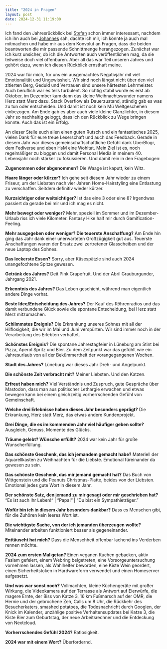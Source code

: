 ```yaml
---
title: "2024 in Fragen"
layout: post
date: 2024-12-31 11:19:00
---
```


Ich fand den Jahresrückblick bei [Stefan](https://stefanproksch.de/blog) schon immer interessant, nachdem ich ihn auch bei [Johannes](https://johannesmirus.de) sah, dachte ich mir, ich könnte ja auch mal mitmachen und habe mir aus dem Konvolut an Fragen, dass die beiden beantworten die mir passende Schnittmenge herangezogen. Zunächst war ich kurz unsicher, ob ich die Antworten auch veröffentlichen mag, da sie teilweise doch viel offenbaren. Aber all das war Teil unseren Jahres und gehört dazu, wenn ich diesen Rückblick ernsthaft meine.

2024 war für mich, für uns ein ausgemachtes Negativjahr mit viel Emotionalität und Ungewissheit. Wir sind noch längst nicht über den viel zitierten Berg, Geduld und Vertrauen sind unsere härtesten Lehrmeister. Auch beruflich war es teils turbulent. So richtig stabil wurde es erst ab Oktober, im Dezember kam dann das kleine Weihnachtswunder namens Herz statt Merz dazu. Stack Overflow als Dauerzustand, ständig gab es was zu tun oder entscheiden. Und damit ist noch kein Mü Weltgeschehen einbezogen. Am Ende gab es aber auch viele kleine Glanzlichter, in diesem Jahr so nachhaltig geloggt, dass ich den Rückblick zu Wege bringen konnte. Auch das ist ein Erfolg.

An dieser Stelle euch allen einen guten Rutsch und ein fantastisches 2025, vielen Dank für eure treue Leserschaft und auch das Feedback. Gerade in diesem Jahr war dieses gemeinschaftschaftliche Gefühl dank UberBlogr, dem Fediverse und eben HsM eine Wohltat. Mein Ziel ist es, noch regelmäßiger zu bloggen und damit Personal Media in meinem 40. Lebensjahr noch stärker zu fokussieren. Und damit rein in den Fragebogen:

**Zugenommen oder abgenommen?**
Die Waage ist kaputt, kein Witz.

**Haare länger oder kürzer?**
Ich gehe seit diesem Jahr wieder zu einem Friseur, um der Liebsten nach vier Jahren Home-Hairstyling eine Entlastung zu verschaffen. Seitdem definitiv wieder kürzer.

**Kurzsichtiger oder weitsichtiger?**
Ist das eine 3 oder eine 8? Irgendwas passiert da gerade bei mir und ich mag es nicht.

**Mehr bewegt oder weniger?**
Mehr, speziell im Sommer und im Dezember-Urlaub riss ich viele Kilometer. Fantasy Hike half mir durch Gamification-Feeling.

**Mehr ausgegeben oder weniger? Die teuerste Anschaffung?**
Am Ende hin ging das Jahr dank einer unerwarteten Großzügigkeit gut aus. Teuerste Anschaffungen waren der Ersatz zwei zertretener Glasscheiben und der neue Laptop des Sohnes.

**Das leckerste Essen?**
Sorry, aber Käsespätzle sind auch 2024 unangefochtene Spitze gewesen.

**Getränk des Jahres?**
Deit Pink Grapefruit. Und der Abril Grauburgunder, Jahrgang 2021.

**Erkenntnis des Jahres?**
Das Leben geschieht, während man eigentlich andere Dinge vorhat.

**Beste Idee/Entscheidung des Jahres?**
Der Kauf des Röhrenradios und das damit verbundene Glück sowie die spontane Entscheidung, bei Herz statt Merz mitzumachen.

**Schlimmstes Ereignis?**
Die Erkrankung unseres Sohnes mit all der Hilflosigkeit, die wir im Mai und Juni verspürten. Wir sind immer noch in der Verarbeitung des Erlebten verhaftet.

**Schönstes Ereignis?**
Die spontane Jahrestagfeier in Lüneburg am Stint bei Pizza, Aperol Spritz und Bier. Zu dem Zeitpunkt war das gefühlt wie ein Jahresurlaub von all der Bekümmertheit der vorangegangenen Wochen.

**Stadt des Jahres?**
Lüneburg war dieses Jahr Dreh- und Angelpunkt.

**Die schönste Zeit verbracht mit?**
Meiner Liebsten. Und den Katzen.

**Erfreut haben mich?**
Viel Verständnis und Zuspruch, gute Gespräche über Mastodon, dass man aus politischer Lethargie erwachen und etwas bewegen kann bei einem gleichzeitig vorherrschenden Gefühl von Gemeinschaft.

**Welche drei Erlebnisse haben dieses Jahr besonders geprägt?**
Die Erkrankung, Herz statt Merz, das etwas andere Kundenprojekt.

**Drei Dinge, die es im kommenden Jahr viel häufiger geben sollte?**
Ausgleich, Genuss, Momente des Glücks.

**Träume gelebt? Wünsche erfüllt?**
2024 war kein Jahr für große Wunscherfüllung.

**Das schönste Geschenk, das ich jemandem gemacht habe?**
Materiell der Aquarellkasten zu Weihnachten für die Liebste. Emotional füreinander da gewesen zu sein.

**Das schönste Geschenk, das mir jemand gemacht hat?**
Das Buch von Wittgenstein und die Peanuts Christmas-Platte, beides von der Liebsten. Emotional jedes gute Wort in diesem Jahr.

**Der schönste Satz, den jemand zu mir gesagt oder mir geschrieben hat?**
“Es ist auch Ihr Leben!“ | “Papa!“ | “Du bist ein Sympathieträger.”

**Wofür bin ich in diesem Jahr besonders dankbar?**
Dass es Menschen gibt, für die Zuhören kein leeres Wort ist.

**Die wichtigste Sache, von der ich jemanden überzeugen wollte?**
Miteinander arbeiten funktioniert besser als gegeneinander.

**Enttäuscht hat mich?**
Dass die Menschheit offenbar lachend ins Verderben rennen möchte.

**2024 zum ersten Mal getan?**
Einen veganen Kuchen gebacken, aktiv Faslam gefeiert, einem Webring beigetreten, eine Vorsorgeuntersuchung vornehmen lassen, als Wahlhelfer beworden, eine Kiste Wein geordert, einen Sicherheitstoken in Hardwareform verwendet und einen Homeserver aufgesetzt.

**Und was war sonst noch?**
Vollmachten, kleine Küchengeräte mit großer Wirkung, die Videokamera auf der Terrasse als Antwort auf Eierwürfe, die magere Ernte, der Biss von Katze 3, 16 km Fußmarsch auf der OMR, die Hernie und der gebrochene Zeh, Calls um 8 Uhr, die Rückkehr des Besucherkaters, smashed potatoes, die Todesnachricht durch Googlen, der Knick im Kalender, unzählige positive Verhaltensupdates bei Katze 3, die Kiste Bier zum Geburtstag, der neue Arbeitsrechner und die Entdeckung von Nextcloud.

**Vorherrschendes Gefühl 2024?**
Ratlosigkeit.

**2024 war mit einem Wort?**
Überfordernd.